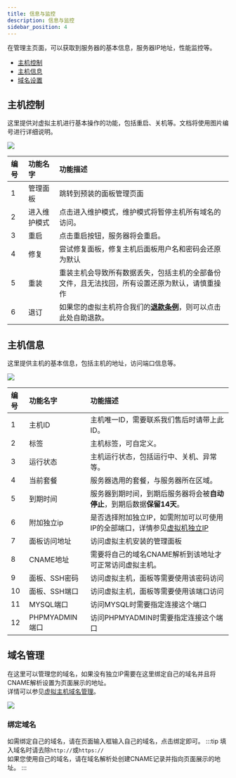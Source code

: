 ```yaml
---
title: 信息与监控
description: 信息与监控
sidebar_position: 4
---
```


在管理主页面，可以获取到服务器的基本信息，服务器IP地址，性能监控等。

* [主机控制](#主机控制)
* [主机信息](#主机信息)
* [域名设置](#域名管理)


## 主机控制

这里提供对虚拟主机进行基本操作的功能，包括重启、关机等。文档将使用图片编号进行详细说明。

![](https://cn-sy1.rains3.com/rainyun-assets/Pic/2023/12/img_1701831948_4273ef52027aa3de51c8d4c2e5d68d7b)

| 编号 | 功能名字   | 功能描述                                                       |
|:---|:-------|:-----------------------------------------------------------|
| 1  | 管理面板   | 跳转到预装的面板管理页面                                               |
| 2  | 进入维护模式 | 点击进入维护模式，维护模式将暂停主机所有域名的访问。                                 |
| 3  | 重启     | 点击重启按钮，服务器将会重启。                                            |
| 4  | 修复     | 尝试修复面板，修复主机后面板用户名和密码会还原为默认                                 |
| 5  | 重装     | 重装主机会导致所有数据丢失，包括主机的全部备份文件，且无法找回，所有设置还原为默认，请慎重操作            |
| 6  | 退订     | 如果您的虚拟主机符合我们的[**退款条例**](/docs/account/refund)，则可以点击此处自助退款。 |




## 主机信息

这里提供主机的基本信息，包括主机的地址，访问端口信息等。

![](https://cn-sy1.rains3.com/rainyun-assets/Pic/2023/12/img_1701843248_7ad95ab2a6c450e9fda9c138206c8efe)

| 编号 | 功能名字         | 功能描述                                                       |
|:---|:-------------|:-----------------------------------------------------------|
| 1  | 主机ID         | 主机唯一ID，需要联系我们售后时请带上此ID。                                    |
| 2  | 标签           | 主机标签，可自定义。                                                 |
| 3  | 运行状态         | 主机运行状态，包括运行中、关机、异常等。                                       |
| 4  | 当前套餐         | 服务器选用的套餐，与服务器所在区域。                                         |
| 5  | 到期时间         | 服务器到期时间，到期后服务器将会被**自动停止**，到期后数据**保留14天**。                  |
| 6  | 附加独立ip       | 是否选择附加独立IP，如需附加可以可使用IP的全部端口，详情参见[虚拟机独立IP](/docs/rvh/dedip) |
| 7  | 面板访问地址       | 访问虚拟主机安装的管理面板                                              |
| 8  | CNAME地址      | 需要将自己的域名CNAME解析到该地址才可正常访问虚拟主机。                             |
| 9  | 面板、SSH密码     | 访问虚拟主机，面板等需要使用该密码访问                                        |
| 10 | 面板、SSH端口     | 访问虚拟主机，面板等需要使用该端口访问                                        |
| 11 | MYSQL端口      | 访问MYSQL时需要指定连接这个端口                                         |
| 12 | PHPMYADMIN端口 | 访问PHPMYADMIN时需要指定连接这个端口                                    |



## 域名管理

在这里可以管理您的域名，如果没有独立IP需要在这里绑定自己的域名并且将CNAME解析设置为页面展示的地址。<br/>
详情可以参见[虚拟主机域名管理](/docs/rvh/domain)。

![](https://cn-sy1.rains3.com/rainyun-assets/Pic/2023/12/img_1701843807_6591bcf971d7b7a6dce4f4a37f4383a4)

### 绑定域名

如需绑定自己的域名，请在页面输入框输入自己的域名，点击绑定即可。
:::tip
填入域名时请去除`http://`或`https://`<br/>
如果您使用自己的域名，请在域名解析处创建CNAME记录并指向页面展示的地址。
:::
